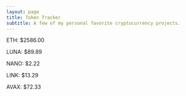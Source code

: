 ```yaml
---
layout: page
title: Token Tracker
subtitle: A few of my personal favorite cryptocurrency projects.
---
```


<!--BEGINCRYPTOINPUT-->
ETH: $2586.00

LUNA: $89.89

NANO: $2.22

LINK: $13.29

AVAX: $72.33

<!--ENDCRYPTOINPUT-->
